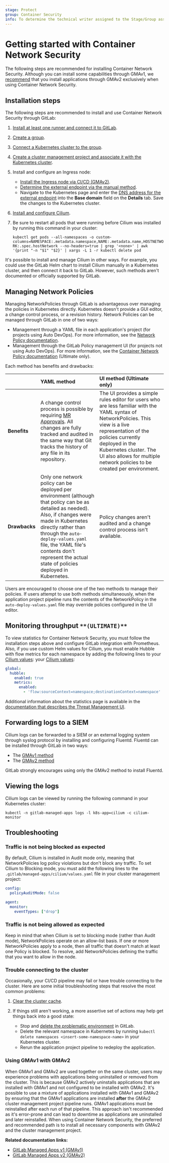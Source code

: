 ```yaml
---
stage: Protect
group: Container Security
info: To determine the technical writer assigned to the Stage/Group associated with this page, see https://about.gitlab.com/handbook/engineering/ux/technical-writing/#designated-technical-writers
---
```


# Getting started with Container Network Security

The following steps are recommended for installing Container Network Security. Although you can
install some capabilities through GMAv1, we [recommend](#using-gmav1-with-gmav2) that you install
applications through GMAv2 exclusively when using Container Network Security.

## Installation steps

The following steps are recommended to install and use Container Network Security through GitLab:

1. [Install at least one runner and connect it to GitLab](https://docs.gitlab.com/runner/).
1. [Create a group](../../../../group/#create-a-group).
1. [Connect a Kubernetes cluster to the group](../../add_remove_clusters.md).
1. [Create a cluster management project and associate it with the Kubernetes cluster](../../../../clusters/management_project.md).

1. Install and configure an Ingress node:

   - [Install the Ingress node via CI/CD (GMAv2)](../../../../clusters/applications.md#install-ingress-using-gitlab-cicd).
   - [Determine the external endpoint via the manual method](../../../../clusters/applications.md#determining-the-external-endpoint-manually).
   - Navigate to the Kubernetes page and enter the [DNS address for the external endpoint](../../index.md#base-domain)
     into the **Base domain** field on the **Details** tab. Save the changes to the Kubernetes
     cluster.

1. [Install and configure Cilium](../../../../clusters/applications.md#install-cilium-using-gitlab-cicd).
1. Be sure to restart all pods that were running before Cilium was installed by running this command
   in your cluster:

   `kubectl get pods --all-namespaces -o custom-columns=NAMESPACE:.metadata.namespace,NAME:.metadata.name,HOSTNETWORK:.spec.hostNetwork --no-headers=true | grep '<none>' | awk '{print "-n "$1" "$2}' | xargs -L 1 -r kubectl delete pod`

It's possible to install and manage Cilium in other ways. For example, you could use the GitLab Helm
chart to install Cilium manually in a Kubernetes cluster, and then connect it back to GitLab.
However, such methods aren't documented or officially supported by GitLab.

## Managing Network Policies

Managing NetworkPolicies through GitLab is advantageous over managing the policies in Kubernetes
directly. Kubernetes doesn't provide a GUI editor, a change control process, or a revision history.
Network Policies can be managed through GitLab in one of two ways:

- Management through a YAML file in each application's project (for projects using Auto DevOps). For
  more information, see the [Network Policy documentation](../../../../../topics/autodevops/stages.md#network-policy).
- Management through the GitLab Policy management UI (for projects not using Auto DevOps). For more
  information, see the [Container Network Policy documentation](../../../../application_security/threat_monitoring/index.md#container-network-policy-management) (Ultimate only).

Each method has benefits and drawbacks:

|  | YAML method | UI method (Ultimate only) |
|--|:------------|:-------------------------------|
| **Benefits** | A change control process is possible by requiring [MR Approvals](../../../merge_requests/approvals/index.md). All changes are fully tracked and audited in the same way that Git tracks the history of any file in its repository. | The UI provides a simple rules editor for users who are less familiar with the YAML syntax of NetworkPolicies. This view is a live representation of the policies currently deployed in the Kubernetes cluster. The UI also allows for multiple network policies to be created per environment. |
| **Drawbacks** | Only one network policy can be deployed per environment (although that policy can be as detailed as needed). Also, if changes were made in Kubernetes directly rather than through the `auto-deploy-values.yaml` file, the YAML file's contents don't represent the actual state of policies deployed in Kubernetes. | Policy changes aren't audited and a change control process isn't available. |

Users are encouraged to choose one of the two methods to manage their policies. If users attempt to
use both methods simultaneously, when the application project pipeline runs the contents of the
NetworkPolicy in the `auto-deploy-values.yaml` file may override policies configured in the UI
editor.

## Monitoring throughput `**(ULTIMATE)**`

To view statistics for Container Network Security, you must follow the installation steps above and
configure GitLab integration with Prometheus. Also, if you use custom Helm values for Cilium, you
must enable Hubble with flow metrics for each namespace by adding the following lines to
your [Cilium values](../../../../clusters/applications.md#install-cilium-using-gitlab-cicd):
your [Cilium values](../../../../clusters/applications.md#install-cilium-using-gitlab-cicd):

```yaml
global:
  hubble:
    enabled: true
    metrics:
      enabled:
        - 'flow:sourceContext=namespace;destinationContext=namespace'
```

Additional information about the statistics page is available in the
[documentation that describes the Threat Management UI](../../../../application_security/threat_monitoring/index.md#container-network-policy).

## Forwarding logs to a SIEM

Cilium logs can be forwarded to a SIEM or an external logging system through syslog protocol by
installing and configuring Fluentd. Fluentd can be installed through GitLab in two ways:

- The [GMAv1 method](../../../../clusters/applications.md#fluentd)
- The [GMAv2 method](../../../../clusters/applications.md#install-fluentd-using-gitlab-cicd)

GitLab strongly encourages using only the GMAv2 method to install Fluentd.

## Viewing the logs

Cilium logs can be viewed by running the following command in your Kubernetes cluster:

```shell
kubectl -n gitlab-managed-apps logs -l k8s-app=cilium -c cilium-monitor
```

## Troubleshooting

### Traffic is not being blocked as expected

By default, Cilium is installed in Audit mode only, meaning that NetworkPolicies log policy
violations but don't block any traffic. To set Cilium to Blocking mode, you must add the following
lines to the `.gitlab/managed-apps/cilium/values.yaml` file in your cluster management project:

```yaml
config:
  policyAuditMode: false

agent:
  monitor:
    eventTypes: ["drop"]
```

### Traffic is not being allowed as expected

Keep in mind that when Cilium is set to blocking mode (rather than Audit mode), NetworkPolicies
operate on an allow-list basis. If one or more NetworkPolicies apply to a node, then all traffic
that doesn't match at least one Policy is blocked. To resolve, add NetworkPolicies defining the
traffic that you want to allow in the node.

### Trouble connecting to the cluster

Occasionally, your CI/CD pipeline may fail or have trouble connecting to the cluster. Here are some
initial troubleshooting steps that resolve the most common problems:

1. [Clear the cluster cache](../../index.md#clearing-the-cluster-cache).
1. If things still aren't working, a more assertive set of actions may help get things back into a
   good state:

   - Stop and [delete the problematic environment](../../../../../ci/environments/index.md#delete-a-stopped-environment) in GitLab.
   - Delete the relevant namespace in Kubernetes by running `kubectl delete namespaces <insert-some-namespace-name>` in your Kubernetes cluster.
   - Rerun the application project pipeline to redeploy the application.

### Using GMAv1 with GMAv2

When GMAv1 and GMAv2 are used together on the same cluster, users may experience problems with
applications being uninstalled or removed from the cluster. This is because GMAv2 actively
uninstalls applications that are installed with GMAv1 and not configured to be installed with GMAv2.
It's possible to use a mixture of applications installed with GMAv1 and GMAv2 by ensuring that the
GMAv1 applications are installed **after** the GMAv2 cluster management project pipeline runs. GMAv1
applications must be reinstalled after each run of that pipeline. This approach isn't recommended as
it's error-prone and can lead to downtime as applications are uninstalled and later reinstalled.
When using Container Network Security, the preferred and recommended path is to install all
necessary components with GMAv2 and the cluster management project.

**Related documentation links:**

- [GitLab Managed Apps v1 (GMAv1)](../../../../clusters/applications.md#install-with-one-click-deprecated)
- [GitLab Managed Apps v2 (GMAv2)](../../../../clusters/management_project.md)
